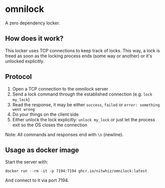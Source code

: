 # omnilock

A zero dependency locker.

## How does it work?

This locker uses TCP connections to keep track of locks.
This way, a lock is freed as soon as the locking process ends (some way or another) or it's unlocked explicitly.

## Protocol

1. Open a TCP connection to the omnilock server
2. Send a lock command through the established connection (e.g. `lock my_lock`)
3. Read the response, it may be either `success`, `failed` or `error: something went wrong`
4. Do your things on the client side
5. Either unlock the lock explicitly: `unlock my_lock` or just let the process exit so the OS closes the connection

Note: All commands and responses end with `\n` (newline).

## Usage as docker image

Start the server with:

```shell
docker run --rm -it -p 7194:7194 ghcr.io/nitwhiz/omnilock:latest
```

And connect to it via port 7194.

